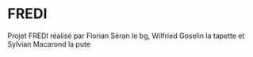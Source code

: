 # FREDI

Projet FREDI réalisé par Florian Séran le bg, Wilfried Goselin la tapette et Sylvian Macarond la pute
